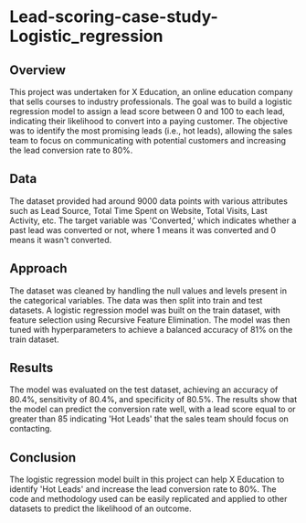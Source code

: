 # Lead-scoring-case-study-Logistic_regression

## Overview
This project was undertaken for X Education, an online education company that sells courses to industry professionals. The goal was to build a logistic regression model to assign a lead score between 0 and 100 to each lead, indicating their likelihood to convert into a paying customer. The objective was to identify the most promising leads (i.e., hot leads), allowing the sales team to focus on communicating with potential customers and increasing the lead conversion rate to 80%.

## Data
The dataset provided had around 9000 data points with various attributes such as Lead Source, Total Time Spent on Website, Total Visits, Last Activity, etc. The target variable was 'Converted,' which indicates whether a past lead was converted or not, where 1 means it was converted and 0 means it wasn't converted.

## Approach
The dataset was cleaned by handling the null values and levels present in the categorical variables. The data was then split into train and test datasets. A logistic regression model was built on the train dataset, with feature selection using Recursive Feature Elimination. The model was then tuned with hyperparameters to achieve a balanced accuracy of 81% on the train dataset.

## Results
The model was evaluated on the test dataset, achieving an accuracy of 80.4%, sensitivity of 80.4%, and specificity of 80.5%. The results show that the model can predict the conversion rate well, with a lead score equal to or greater than 85 indicating 'Hot Leads' that the sales team should focus on contacting.

## Conclusion
The logistic regression model built in this project can help X Education to identify 'Hot Leads' and increase the lead conversion rate to 80%. The code and methodology used can be easily replicated and applied to other datasets to predict the likelihood of an outcome.
